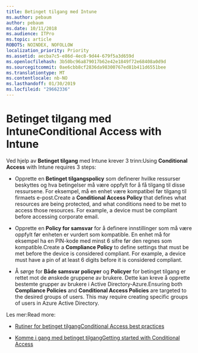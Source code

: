 ```yaml
---
title: Betinget tilgang med Intune
ms.author: pebaum
author: pebaum
ms.date: 10/11/2018
ms.audience: ITPro
ms.topic: article
ROBOTS: NOINDEX, NOFOLLOW
localization_priority: Priority
ms.assetid: aecba7c5-e86d-4ec8-9d44-679f5a3d659d
ms.openlocfilehash: 3b50bc96a879017b62e42e1849f72e68408a0d9d
ms.sourcegitcommit: 0ae6cbb8cf2836da98300767ed81b411d6551bee
ms.translationtype: MT
ms.contentlocale: nb-NO
ms.lasthandoff: 01/30/2019
ms.locfileid: "29662336"
---
```

# <a name="conditional-access-with-intune"></a><span data-ttu-id="ba7c1-102">Betinget tilgang med Intune</span><span class="sxs-lookup"><span data-stu-id="ba7c1-102">Conditional Access with Intune</span></span>

<span data-ttu-id="ba7c1-103">Ved hjelp av **Betinget tilgang** med Intune krever 3 trinn:</span><span class="sxs-lookup"><span data-stu-id="ba7c1-103">Using **Conditional Access** with Intune requires 3 steps:</span></span> 
  
- <span data-ttu-id="ba7c1-p101">Opprette en **Betinget tilgangspolicy** som definerer hvilke ressurser beskyttes og hva betingelser må være oppfylt for å få tilgang til disse ressursene. For eksempel, må en enhet være kompatibel før tilgang til firmaets e-post.</span><span class="sxs-lookup"><span data-stu-id="ba7c1-p101">Create a **Conditional Access Policy** that defines what resources are being protected, and what conditions need to be met to access those resources. For example, a device must be compliant before accessing corporate email.</span></span> 
    
- <span data-ttu-id="ba7c1-p102">Opprette en **Policy for samsvar** for å definere innstillinger som må være oppfylt før enheten er vurdert som kompatible. En enhet må for eksempel ha en PIN-kode med minst 6 sifre før den regnes som kompatible.</span><span class="sxs-lookup"><span data-stu-id="ba7c1-p102">Create a **Compliance Policy** to define settings that must be met before the device is considered compliant. For example, a device must have a pin of at least 6 digits before it is considered compliant.</span></span> 
    
- <span data-ttu-id="ba7c1-p103">Å sørge for **Både samsvar policyer** og **Policyer** for betinget tilgang er rettet mot de ønskede gruppene av brukere. Dette kan kreve å opprette bestemte grupper av brukere i Active Directory-Azure.</span><span class="sxs-lookup"><span data-stu-id="ba7c1-p103">Ensuring both **Compliance Policies** and **Conditional Access Policies** are targeted to the desired groups of users. This may require creating specific groups of users in Azure Active Directory.</span></span> 
    
<span data-ttu-id="ba7c1-110">Les mer:</span><span class="sxs-lookup"><span data-stu-id="ba7c1-110">Read more:</span></span>
  
- [<span data-ttu-id="ba7c1-111">Rutiner for betinget tilgang</span><span class="sxs-lookup"><span data-stu-id="ba7c1-111">Conditional Access best practices</span></span>](https://docs.microsoft.com/azure/active-directory/conditional-access/best-practices)
    
- [<span data-ttu-id="ba7c1-112">Komme i gang med betinget tilgang</span><span class="sxs-lookup"><span data-stu-id="ba7c1-112">Getting started with Conditional Access </span></span>](https://docs.microsoft.com/azure/active-directory/active-directory-conditional-access-azure-portal-get-started)
    

